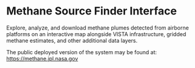 # Methane Source Finder Interface
Explore, analyze, and download methane plumes detected from airborne platforms on an interactive map alongside VISTA infrastructure, gridded methane estimates, and other additional data layers.

The public deployed version of the system may be found at:
https://methane.jpl.nasa.gov



